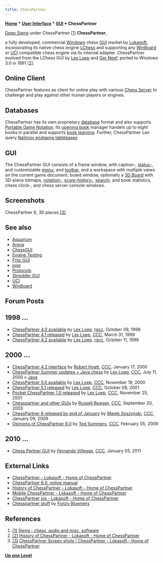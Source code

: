 ```yaml
---
title: ChessPartner
---
```

**[Home](Home "Home") * [User Interface](User_Interface "User Interface") * [GUI](GUI "GUI") * ChessPartner**

[](http://sjeng.org/deepsjeng.html) [Deep Sjeng](Deep_Sjeng "Deep Sjeng") under ChessPartner <a id="cite-note-1" href="#cite-ref-1">[1]</a>
**ChessPartner**,

a fully developed, commercial [Windows](Windows "Windows") chess [GUI](GUI "GUI") market by [Lokasoft](Lokasoft "Lokasoft"), incorporating its native chess engine [LChess](LChess "LChess") and supporting any [WinBoard](WinBoard "WinBoard") or [UCI](UCI "UCI") compatible chess engine via its internal adapter. ChessPartner evolved from the LChess GUI by [Lex Loep](Lex_Loep "Lex Loep") and [Ger Neef](index.php?title=Ger_Neef&action=edit&redlink=1 "Ger Neef (page does not exist)"), ported to Windows 3.0 in 1991 <a id="cite-note-2" href="#cite-ref-2">[2]</a>.

## Online Client

ChessPartner features as client for online play with various [Chess Server](Chess_Server "Chess Server") to challenge and play against other human players or engines.

## Databases

ChessPartner has its own proprietary [database](Databases "Databases") format and also supports [Portable Game Notation](Portable_Game_Notation "Portable Game Notation"). Its [opening book](Opening_Book "Opening Book") manager handels up to eight books in parallel and supports [book learning](Book_Learning "Book Learning"). Further, ChessPartner can query [Nalimov endgame tablebases](Nalimov_Tablebases "Nalimov Tablebases")

## GUI

The ChessPartner GUI consists of a frame window, with caption-, [status-](https://en.wikipedia.org/wiki/Status_bar), and customizable [menu-](https://en.wikipedia.org/wiki/Menu_bar) and [toolbar](https://en.wikipedia.org/wiki/Toolbar), and a workspace with multiple views on the current game document, board window, optionally a [3D Board](3D_Graphics_Board "3D Graphics Board") with 3D-piece bitmaps, [notation-](Game_Notation "Game Notation"), [score-history-](Score "Score"), [search-](Search_Statistics "Search Statistics") and book statistics, chess clock-, and chess server console windows.

## Screenshots

[](http://www.lokasoft.nl/chesspartner.aspx)
ChessPartner 6, 3D pieces <a id="cite-note-3" href="#cite-ref-3">[3]</a>

## See also

- [Aquarium](Aquarium "Aquarium")
- [Arena](Arena "Arena")
- [ChessGUI](ChessGUI "ChessGUI")
- [Engine Testing](Engine_Testing "Engine Testing")
- [Fritz GUI](Fritz#FritzGUI "Fritz")
- [jose](index.php?title=Jose&action=edit&redlink=1 "Jose (page does not exist)")
- [Protocols](Protocols "Protocols")
- [Shredder GUI](Shredder "Shredder")
- [UCI](UCI "UCI")
- [WinBoard](WinBoard "WinBoard")

## Forum Posts

## 1998 ...

- [ChessPartner 4.0 available](http://groups.google.com/group/rec.games.chess.computer/browse_frm/thread/ccff9c16b2022c6a) by [Lex Loep](Lex_Loep "Lex Loep"), [rgcc](Computer_Chess_Forums "Computer Chess Forums"), October 09, 1998
- [ChessPartner 4.1 released](https://www.stmintz.com/ccc/index.php?id=47677) by [Lex Loep](Lex_Loep "Lex Loep"), [CCC](CCC "CCC"), March 31, 1999
- [ChessPartner 4.2 available](http://groups.google.com/group/rec.games.chess.computer/browse_frm/thread/aaf616dee7d5e8fe) by [Lex Loep](Lex_Loep "Lex Loep"), [rgcc](Computer_Chess_Forums "Computer Chess Forums"), October 11, 1999

## 2000 ...

- [ChessPartner 4.2 interface](https://www.stmintz.com/ccc/index.php?id=89274) by [Robert Hyatt](Robert_Hyatt "Robert Hyatt"), [CCC](CCC "CCC"), January 17, 2000
- [ChessPartner Summer updates + Java chess](https://www.stmintz.com/ccc/index.php?id=118709) by [Lex Loep](Lex_Loep "Lex Loep"), [CCC](CCC "CCC"), July 11, 2000 » [Java](Java "Java")
- [ChessPartner 5.0 available](https://www.stmintz.com/ccc/index.php?id=139886) by [Lex Loep](Lex_Loep "Lex Loep"), [CCC](CCC "CCC"), November 19, 2000
- [ChessPartner 5.1 released](https://www.stmintz.com/ccc/index.php?id=192407) by [Lex Loep](Lex_Loep "Lex Loep"), [CCC](CCC "CCC"), October 08, 2001
- [Pocket ChessPartner 1.0 released](https://www.stmintz.com/ccc/index.php?id=198832) by [Lex Loep](Lex_Loep "Lex Loep"), [CCC](CCC "CCC"), November 25, 2001
- [Chesspartner and other GUIs](https://www.stmintz.com/ccc/index.php?id=316809) by [Russell Reagan](Russell_Reagan "Russell Reagan"), [CCC](CCC "CCC"), September 20, 2003
- [ChessPartner 6 released by end of January](http://www.talkchess.com/forum/viewtopic.php?t=25912) by [Marek Soszynski](index.php?title=Marek_Soszynski&action=edit&redlink=1 "Marek Soszynski (page does not exist)"), [CCC](CCC "CCC"), January 09, 2009
- [Opinions of ChessPartner 6.0](http://www.talkchess.com/forum/viewtopic.php?t=26401) by [Ted Summers](Ted_Summers "Ted Summers"), [CCC](CCC "CCC"), February 05, 2009

## 2010 ...

- [Chess Partner GUI](http://www.talkchess.com/forum/viewtopic.php?t=37471) by [Fernando Villegas](Fernando_Villegas "Fernando Villegas"), [CCC](CCC "CCC"), January 05, 2011

## External Links

- [ChessPartner - Lokasoft - Home of ChessPartner](http://www.lokasoft.nl/chesspartner.aspx)
- [ChessPartner 6.0: online manual](http://www.chesspartner.com/chesspartner-manual/)
- [History of ChessPartner - Lokasoft - Home of ChessPartner](http://www.lokasoft.nl/history.aspx)
- [Mobile ChessPartner - Lokasoft - Home of ChessPartner](http://www.lokasoft.nl/mobile_chesspartner.aspx)
- [ChessPartner ios - Lokasoft - Home of ChessPartner](http://www.lokasoft.nl/chesspartner-ios.aspx)
- [Chesspartner stuff](http://www.geenvis.net/cplay.html) by [Fonzy Bluemers](Fonzy_Bluemers "Fonzy Bluemers")

## References

1. <a id="cite-ref-1" href="#cite-note-1">[1]</a> [Sjeng - chess, audio and misc. software](http://sjeng.org/deepsjeng.html)
1. <a id="cite-ref-2" href="#cite-note-2">[2]</a> [History of ChessPartner - Lokasoft - Home of ChessPartner](http://www.lokasoft.nl/history.aspx)
1. <a id="cite-ref-3" href="#cite-note-3">[3]</a> [ChessPartner Screen shots | ChessPartner - Lokasoft - Home of ChessPartner](http://www.lokasoft.nl/chesspartner.aspx)

**[Up one Level](GUI "GUI")**

